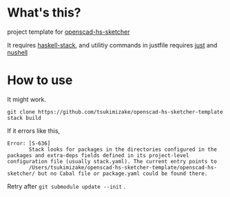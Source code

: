 # What's this?
project template for [openscad-hs-sketcher](https://github.com/tsukimizake/openscad-hs-sketcher)

It requires [haskell-stack](https://docs.haskellstack.org/en/stable/), and utilitiy commands in justfile requires [just](https://github.com/casey/just) and [nushell](https://github.com/nushell/nushell)

# How to use

It might work.
```
git clone https://github.com/tsukimizake/openscad-hs-sketcher-template
stack build
```

If it errors like this,
```
Error: [S-636]
       Stack looks for packages in the directories configured in the packages and extra-deps fields defined in its project-level configuration file (usually stack.yaml). The current entry points to
       /Users/tsukimizake/openscad-hs-sketcher-template/openscad-hs-sketcher/ but no Cabal file or package.yaml could be found there.
```

Retry after `git submodule update --init` .
